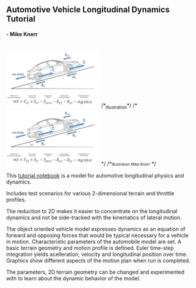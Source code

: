## Automotive Vehicle Longitudinal Dynamics Tutorial
#### - Mike Knerr 

#
<img src="longitudinal-car-v0.06.png" alt="car" width="50%"/> 
/*<sub>Illustration</sub>*/
/*<img src="longitudinal-car-v0.06.png" alt="car" width="50%" sub=Illustration/> */
/*<font size="0.5">Illustration Mike Knerr</font> */

This [tutorial notebook](Longitudinal_Vehicle_Model.ipynb) is a model for automotive longitudinal physics and dynamics. 

Includes test scenarios for various 2-dimensional terrain and throttle profiles.

The reduction to 2D makes it easier to concentrate on the longitudinal dynamics 
and not be side-tracked with the kinematics of lateral motion.

The object oriented vehicle model expresses dynamics as an equation of forward
and opposing forces that would be typical necessary for a vehicle in motion. Characteristic
parameters of the automobile model are set. A basic terrain geometry and motion profile is
defined. Euler time-step integration yields acelleration, velocity and longitudinal 
position over time. Graphics show different aspects of the motion plan when run is completed.

The parameters, 2D terrain geometry can be changed and experimented with to learn about 
the dynamic behavior of the model.








